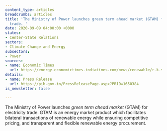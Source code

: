 ```yaml
---
content_type: articles
breadcrumbs: articles
title: 'The Ministry of Power launches green term ahead market (GTAM) for electricity
  trade. '
date: 2020-09-09 04:00:00 +0000
states:
- Center-State Relations
sectors:
- Climate Change and Energy
subsectors:
- Power
sources:
- name: Economic Times
  url: https://energy.economictimes.indiatimes.com/news/renewable/r-k-singh-launches-green-term-ahead-market/77881975
details:
- name: Press Release
  url: https://pib.gov.in/PressReleasePage.aspx?PRID=1650384
is_newsletter: false

---
```

The Ministry of Power launches _green term ahead market_ (GTAM) for electricity trade. GTAM is an energy market product which facilitates bilateral transactions of renewable energy while ensuring competitive pricing, and transparent and flexible renewable energy procurement.
